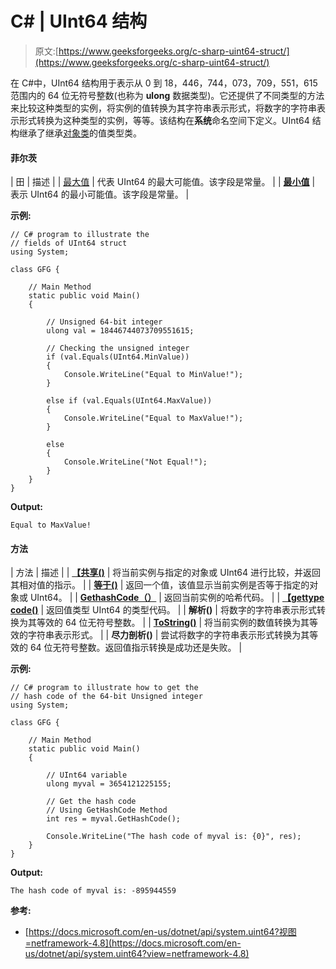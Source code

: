 # C# | UInt64 结构

> 原文:[https://www.geeksforgeeks.org/c-sharp-uint64-struct/](https://www.geeksforgeeks.org/c-sharp-uint64-struct/)

在 C#中，UInt64 结构用于表示从 0 到 18，446，744，073，709，551，615 范围内的 64 位无符号整数(也称为 **ulong** 数据类型)。它还提供了不同类型的方法来比较这种类型的实例，将实例的值转换为其字符串表示形式，将数字的字符串表示形式转换为这种类型的实例，等等。该结构在**系统**命名空间下定义。UInt64 结构继承了继承[对象类](https://www.geeksforgeeks.org/c-sharp-object-class/)的值类型类。

#### 菲尔茨

| 田 | 描述 |
| [最大值](https://www.geeksforgeeks.org/uint64-maxvalue-field-in-c-sharp-with-examples/) | 代表 UInt64 的最大可能值。该字段是常量。 |
| **[最小值](https://www.geeksforgeeks.org/uint64-minvalue-field-in-c-sharp-with-examples/)** | 表示 UInt64 的最小可能值。该字段是常量。 |

**示例:**

```
// C# program to illustrate the 
// fields of UInt64 struct
using System;

class GFG {

    // Main Method
    static public void Main()
    {

        // Unsigned 64-bit integer
        ulong val = 18446744073709551615;

        // Checking the unsigned integer
        if (val.Equals(UInt64.MinValue)) 
        {
            Console.WriteLine("Equal to MinValue!");
        }

        else if (val.Equals(UInt64.MaxValue)) 
        {
            Console.WriteLine("Equal to MaxValue!");
        }

        else 
        {
            Console.WriteLine("Not Equal!");
        }
    }
}
```

**Output:**

```
Equal to MaxValue!

```

#### 方法

| 方法 | 描述 |
| **[【共享()](https://www.geeksforgeeks.org/uint64-compareto-method-in-c-sharp-with-examples/)** | 将当前实例与指定的对象或 UInt64 进行比较，并返回其相对值的指示。 |
| **[等于()](https://www.geeksforgeeks.org/uint64-equals-method-in-c-sharp-with-examples/)** | 返回一个值，该值显示当前实例是否等于指定的对象或 UInt64。 |
| **[GethashCode（）](https://www.geeksforgeeks.org/uint64-gethashcode-method-in-c-sharp-with-examples/)** | 返回当前实例的哈希代码。 |
| **[【gettype code()](https://www.geeksforgeeks.org/uint64-gettypecode-method-in-c-sharp-with-examples/)** | 返回值类型 UInt64 的类型代码。 |
| **解析()** | 将数字的字符串表示形式转换为其等效的 64 位无符号整数。 |
| **[ToString()](https://www.geeksforgeeks.org/uint64-tostring-method-in-c-sharp-with-examples-set-1/)** | 将当前实例的数值转换为其等效的字符串表示形式。 |
| **尽力剖析()** | 尝试将数字的字符串表示形式转换为其等效的 64 位无符号整数。返回值指示转换是成功还是失败。 |

**示例:**

```
// C# program to illustrate how to get the 
// hash code of the 64-bit Unsigned integer
using System;

class GFG {

    // Main Method
    static public void Main()
    {

        // UInt64 variable
        ulong myval = 3654121225155;

        // Get the hash code
        // Using GetHashCode Method
        int res = myval.GetHashCode();

        Console.WriteLine("The hash code of myval is: {0}", res);
    }
}
```

**Output:**

```
The hash code of myval is: -895944559

```

**参考:**

*   [https://docs.microsoft.com/en-us/dotnet/api/system.uint64?视图=netframework-4.8](https://docs.microsoft.com/en-us/dotnet/api/system.uint64?view=netframework-4.8)